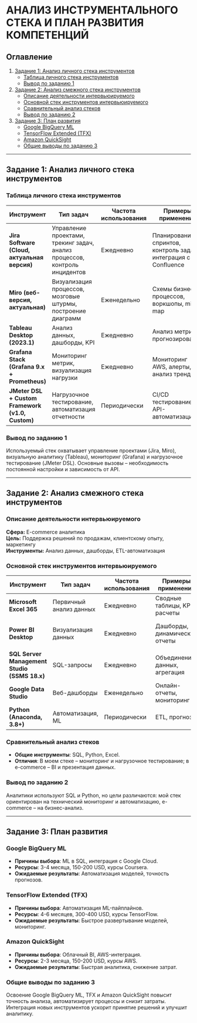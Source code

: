 # АНАЛИЗ ИНСТРУМЕНТАЛЬНОГО СТЕКА И ПЛАН РАЗВИТИЯ КОМПЕТЕНЦИЙ

## Оглавление
1. [Задание 1: Анализ личного стека инструментов](#задание-1-анализ-личного-стека-инструментов)
    - [Таблица личного стека инструментов](#таблица-личного-стека-инструментов)
    - [Вывод по заданию 1](#вывод-по-заданию-1)
2. [Задание 2: Анализ смежного стека инструментов](#задание-2-анализ-смежного-стека-инструментов)
    - [Описание деятельности интервьюируемого](#описание-деятельности-интервьюируемого)
    - [Основной стек инструментов интервьюируемого](#основной-стек-инструментов-интервьюируемого)
    - [Сравнительный анализ стеков](#сравнительный-анализ-стеков)
    - [Вывод по заданию 2](#вывод-по-заданию-2)
3. [Задание 3: План развития](#задание-3-план-развития)
    - [Google BigQuery ML](#google-bigquery-ml)
    - [TensorFlow Extended (TFX)](#tensorflow-extended-tfx)
    - [Amazon QuickSight](#amazon-quicksight)
    - [Общие выводы по заданию 3](#общие-выводы-по-заданию-3)

---

## Задание 1: Анализ личного стека инструментов

### Таблица личного стека инструментов

| Инструмент | Тип задач | Частота использования | Примеры применения | Причины выбора | Ограничения |
|------------|-----------|----------------------|--------------------|---------------|-------------|
| **Jira Software (Cloud, актуальная версия)** | Управление проектами, трекинг задач, анализ процессов, контроль инцидентов | Ежедневно | Планирование спринтов, контроль задач, интеграция с Confluence | Гибкость, интеграции, поддержка Agile/Kanban | Сложность кастомизации отчетов, снижение производительности |
| **Miro (веб-версия, актуальная)** | Визуализация процессов, мозговые штурмы, построение диаграмм | Еженедельно | Схемы бизнес-процессов, воркшопы, mind-map | Удобный интерфейс, работа в реальном времени | Ограниченная аналитика, зависимость от интернета |
| **Tableau Desktop (2023.1)** | Анализ данных, дашборды, KPI | Ежедневно | Анализ метрик, прогнозирование | Мощный функционал, интерактивность | Высокая стоимость, сложности с большими данными |
| **Grafana Stack (Grafana 9.x + Prometheus)** | Мониторинг метрик, визуализация нагрузки | Ежедневно | Мониторинг AWS, алерты, анализ трендов | Открытый код, кастомизация | Сложность настройки, необходимость обновления |
| **JMeter DSL + Custom Framework (v1.0, Custom)** | Нагрузочное тестирование, автоматизация отчетности | Периодически | CI/CD тестирование, API-автоматизация | Гибкость, интеграция с GitHub Actions | Зависимость от API, сложность настройки |

### Вывод по заданию 1

Используемый стек охватывает управление проектами (Jira, Miro), визуальную аналитику (Tableau), мониторинг (Grafana) и нагрузочное тестирование (JMeter DSL). Основные вызовы – необходимость постоянной настройки и зависимость от API.

---

## Задание 2: Анализ смежного стека инструментов

### Описание деятельности интервьюируемого

**Сфера:** E-commerce аналитика  
**Цель:** Поддержка решений по продажам, клиентскому опыту, маркетингу  
**Инструменты:** Анализ данных, дашборды, ETL-автоматизация  

### Основной стек инструментов интервьюируемого

| Инструмент | Тип задач | Частота использования | Примеры применения | Причины выбора | Ограничения |
|------------|-----------|----------------------|--------------------|---------------|-------------|
| **Microsoft Excel 365** | Первичный анализ данных | Ежедневно | Сводные таблицы, KPI-расчеты | Доступность, привычность | Ограничение по данным, ручная работа |
| **Power BI Desktop** | Визуализация данных | Ежедневно | Дашборды, динамические отчеты | Интеграция с Excel, SQL | Кривая обучения, проблемы с большими данными |
| **SQL Server Management Studio (SSMS 18.x)** | SQL-запросы | Ежедневно | Объединение данных, агрегация | Надежность, оптимизация | Требует знаний SQL |
| **Google Data Studio** | Веб-дашборды | Еженедельно | Онлайн-отчеты, мониторинг | Бесплатность, удобство | Ограниченная кастомизация |
| **Python (Anaconda, 3.8+)** | Автоматизация, ML | Периодически | ETL, прогнозы | Гибкость, библиотеки | Требует навыков программирования |

### Сравнительный анализ стеков

- **Общие инструменты**: SQL, Python, Excel.
- **Отличия**: В моем стеке – мониторинг и нагрузочное тестирование; в e-commerce – BI и презентация данных.

### Вывод по заданию 2

Аналитики используют SQL и Python, но цели различаются: мой стек ориентирован на технический мониторинг и автоматизацию, e-commerce – на бизнес-анализ.

---

## Задание 3: План развития

### Google BigQuery ML

- **Причины выбора**: ML в SQL, интеграция с Google Cloud.
- **Ресурсы**: 3-4 месяца, 150-200 USD, курсы Coursera.
- **Ожидаемые результаты**: Автоматизация моделей, точность прогнозов.

### TensorFlow Extended (TFX)

- **Причины выбора**: Автоматизация ML-пайплайнов.
- **Ресурсы**: 4-6 месяцев, 300-400 USD, курсы TensorFlow.
- **Ожидаемые результаты**: Быстрое развертывание моделей, мониторинг.

### Amazon QuickSight

- **Причины выбора**: Облачный BI, AWS-интеграция.
- **Ресурсы**: 2-3 месяца, 150-200 USD, курсы AWS.
- **Ожидаемые результаты**: Быстрая аналитика, снижение затрат.

### Общие выводы по заданию 3

Освоение Google BigQuery ML, TFX и Amazon QuickSight повысит точность анализа, автоматизирует процессы и снизит затраты. Интеграция новых инструментов ускорит принятие решений и улучшит аналитику.
